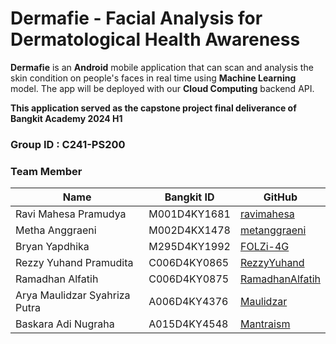 # Dermafie - Facial Analysis for Dermatological Health Awareness
**Dermafie** is an **Android** mobile application that can scan and analysis the skin condition on people's faces in real time using **Machine Learning** model. The app will be deployed with our **Cloud Computing** backend API. <br/> 

**This application served as the capstone project final deliverance of Bangkit Academy 2024 H1** <br/>

### Group ID : C241-PS200 ###

### Team Member
| Name | Bangkit ID | GitHub |
|------|------------|--------|
| Ravi Mahesa Pramudya | M001D4KY1681 | [ravimahesa](https://github.com/ravimahesa) |
| Metha Anggraeni | M002D4KX1478  | [metanggraeni](https://github.com/metanggraeni) |
| Bryan Yapdhika | M295D4KY1992  | [FOLZi-4G](https://github.com/FOLZi-4G) |
| Rezzy Yuhand Pramudita | C006D4KY0865  | [RezzyYuhand](https://github.com/RezzyYuhand) |
| Ramadhan Alfatih | C006D4KY0875  | [RamadhanAlfatih](https://github.com/RamadhanAlfatih) |
| Arya Maulidzar Syahriza Putra | A006D4KY4376  | [Maulidzar](https://github.com/Maulidzar) |
| Baskara Adi Nugraha | A015D4KY4548  | [Mantraism](https://github.com/Mantraism) |
